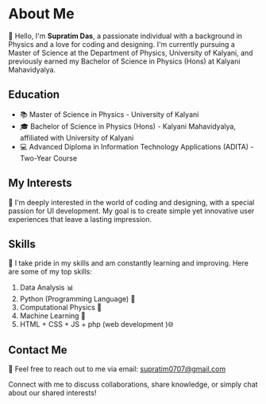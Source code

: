 # About Me

👋 Hello, I'm **Supratim Das**, a passionate individual with a background in Physics and a love for coding and designing. I'm currently pursuing a Master of Science at the Department of Physics, University of Kalyani, and previously earned my Bachelor of Science in Physics (Hons) at Kalyani Mahavidyalya.

## Education

- 📚 Master of Science in Physics - University of Kalyani
- 🎓 Bachelor of Science in Physics (Hons) - Kalyani Mahavidyalya, affiliated with University of Kalyani
- 💻 Advanced Diploma in Information Technology Applications (ADITA) - Two-Year Course

## My Interests

🌟 I'm deeply interested in the world of coding and designing, with a special passion for UI development. My goal is to create simple yet innovative user experiences that leave a lasting impression.

## Skills

🚀 I take pride in my skills and am constantly learning and improving. Here are some of my top skills:

1. Data Analysis 📊
2. Python (Programming Language) 🐍
3. Computational Physics 🌌
4. Machine Learning 🤖
5. HTML + CSS + JS + php (web development )🌐

## Contact Me

📧 Feel free to reach out to me via email: [supratim0707@gmail.com](mailto:supratim0707@gmail.com)

Connect with me to discuss collaborations, share knowledge, or simply chat about our shared interests!

<!---
suprotimdas/suprotimdas is a ✨ special ✨ repository because its `README.md` (this file) appears on your GitHub profile.
You can click the Preview link to take a look at your changes.
--->
